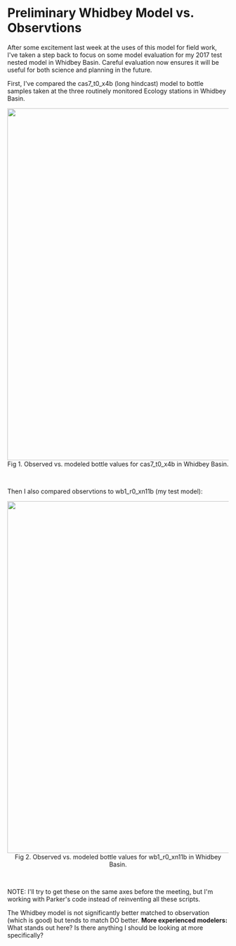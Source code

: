 # Preliminary Whidbey Model vs. Observtions

After some excitement last week at the uses of this model for field work, I've taken a step back to focus on some model evaluation for my 2017 test nested model in Whidbey Basin. Careful evaluation now ensures it will be useful for both science and planning in the future.

First, I've compared the cas7_t0_x4b (long hindcast) model to bottle samples taken at the three routinely monitored Ecology stations in Whidbey Basin.

<p style="text-align:center;"><img src="https://github.com/user-attachments/assets/6bf40892-5a7d-4b36-ad46-7d3ba6cd45eb" width="800"/><br>Fig 1. Observed vs. modeled bottle values for cas7_t0_x4b in Whidbey Basin.</p><br>

Then I also compared observtions to wb1_r0_xn11b (my test model):
<p style="text-align:center;"><img src="https://github.com/user-attachments/assets/a82a31d2-ed8c-409e-931d-c0ae9b07edfc" width="800"/><br>Fig 2. Observed vs. modeled bottle values for wb1_r0_xn11b in Whidbey Basin.</p><br>

NOTE: I'll try to get these on the same axes before the meeting, but I'm working with Parker's code instead of reinventing all these scripts.

The Whidbey model is not significantly better matched to observation (which is good) but tends to match DO better. **More experienced modelers:** What stands out here? Is there anything I should be looking at more specifically?
